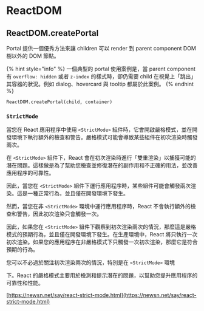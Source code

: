 # ReactDOM

## ReactDOM.createPortal

Portal 提供一個優秀方法來讓 children 可以 render 到 parent component DOM 樹以外的 DOM 節點。



{% hint style="info" %}
一個典型的 portal 使用案例是，當 parent component 有 `overflow: hidden` 或者 `z-index` 的樣式時，卻仍需要 child 在視覺上「跳出」其容器的狀況。例如 dialog、hovercard 與 tooltip 都屬於此案例。
{% endhint %}

```
ReactDOM.createPortal(child, container)

```



### `StrictMode`



當您在 React 應用程序中使用 `<StrictMode>` 組件時，它會開啟嚴格模式，並在開發環境下執行額外的檢查和警告。嚴格模式可能會導致某些組件在初次渲染時觸發兩次。

在 `<StrictMode>` 組件下，React 會在初次渲染時進行「雙重渲染」以捕獲可能的潛在問題。這樣做是為了幫助您檢查並修復潛在的副作用和不正確的用法，並改善應用程序的可靠性。

因此，當您在 `<StrictMode>` 組件下運行應用程序時，某些組件可能會觸發兩次渲染。這是一種正常行為，並且僅在開發環境下發生。

然而，當您在非 `<StrictMode>` 環境中運行應用程序時，React 不會執行額外的檢查和警告，因此初次渲染只會觸發一次。

因此，如果您在 `<StrictMode>` 組件下觀察到初次渲染兩次的情況，那麼這是嚴格模式的預期行為，並且僅在開發環境下發生。在生產環境中，React 將只執行一次初次渲染。如果您的應用程序在非嚴格模式下只觸發一次初次渲染，那麼它是符合預期的行為。

您可以不必過於關注初次渲染兩次的情況，特別是在 `<StrictMode>` 環境

下。React 的嚴格模式主要用於檢測和提示潛在的問題，以幫助您提升應用程序的可靠性和性能。

[https://newsn.net/say/react-strict-mode.html](https://newsn.net/say/react-strict-mode.html)
